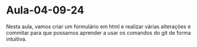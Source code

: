 # Aula-04-09-24

Nesta aula, vamos criar um formulário em html e realizar várias alterações e commitar para que possamos aprender a usar os comandos do git de forma intuitiva.
